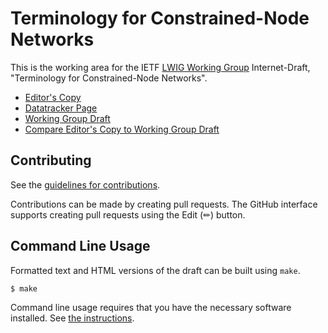 # Terminology for Constrained-Node Networks

This is the working area for the IETF [LWIG Working Group](https://datatracker.ietf.org/wg/lwig/documents/) Internet-Draft, "Terminology for Constrained-Node Networks".

* [Editor's Copy](https://lwig-wg.github.io/terminology/#go.draft-ietf-lwig-7228bis.html)
* [Datatracker Page](https://datatracker.ietf.org/doc/draft-ietf-lwig-7228bis)
* [Working Group Draft](https://datatracker.ietf.org/doc/html/draft-ietf-lwig-7228bis)
* [Compare Editor's Copy to Working Group Draft](https://lwig-wg.github.io/terminology/#go.draft-ietf-lwig-7228bis.diff)


## Contributing

See the
[guidelines for contributions](https://github.com/lwig-wg/terminology/blob/master/CONTRIBUTING.md).

Contributions can be made by creating pull requests.
The GitHub interface supports creating pull requests using the Edit (✏) button.


## Command Line Usage

Formatted text and HTML versions of the draft can be built using `make`.

```sh
$ make
```

Command line usage requires that you have the necessary software installed.  See
[the instructions](https://github.com/martinthomson/i-d-template/blob/main/doc/SETUP.md).

